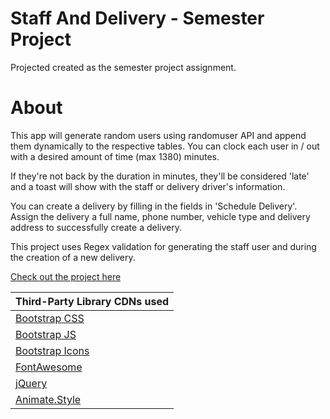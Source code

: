 # Staff And Delivery - Semester Project

Projected created as the semester project assignment. 

# About
This app will generate random users using randomuser API and append them dynamically to the respective tables. 
You can clock each user in / out with a desired amount of time (max 1380) minutes. 

If they're not back by the duration in minutes, they'll be considered 'late' and a toast will show with the staff or delivery driver's information.

You can create a delivery by filling in the fields in 'Schedule Delivery'. 
Assign the delivery a full name, phone number, vehicle type and delivery address to successfully create a delivery. 

This project uses Regex validation for generating the staff user and during the creation of a new delivery. 

[Check out the project here](https://staff-and-delivery.netlify.app/)

|Third-Party Library CDNs used|
|-----|
|[Bootstrap CSS](https://cdn.jsdelivr.net/npm/bootstrap@5.2.3/dist/css/bootstrap.min.css)|
|[Bootstrap JS](https://cdnjs.cloudflare.com/ajax/libs/bootstrap/5.2.3/js/bootstrap.bundle.min.js)|
|[Bootstrap Icons](https://cdn.jsdelivr.net/npm/bootstrap-icons@1.11.1/font/bootstrap-icons.css)|
|[FontAwesome](https://kit.fontawesome.com/bfb54975b7.js)|
|[jQuery](https://code.jquery.com/jquery-3.7.1.min.js)|
|[Animate.Style](https://cdnjs.cloudflare.com/ajax/libs/animate.css/4.1.1/animate.min.css)|
